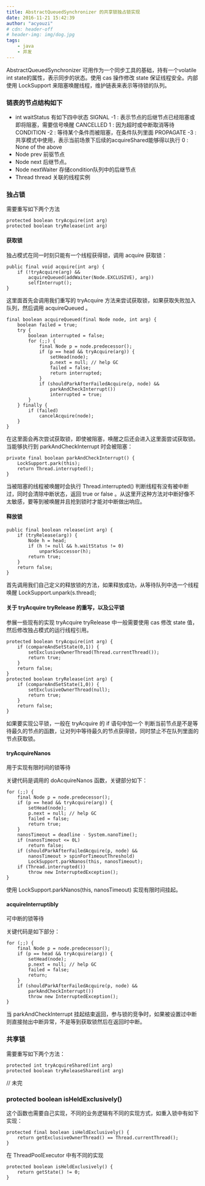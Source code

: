 ```yaml
---
title: AbstractQueuedSynchronizer 的共享锁独占锁实现
date: 2016-11-21 15:42:39
author: "acyouzi"
# cdn: header-off
# header-img: img/dog.jpg
tags:
	- java
	- 并发
---
```


AbstractQueuedSynchronizer 可用作为一个同步工具的基础，持有一个volatile int state的属性，表示同步的状态。使用 cas 操作修改 state 保证线程安全。内部使用 LockSupport 来阻塞唤醒线程，维护链表来表示等待锁的队列。

### 链表的节点结构如下

* int waitStatus 有如下四中状态 
    SIGNAL -1 : 表示节点的后继节点已经阻塞或即将阻塞，需要信号唤醒
    CANCELLED 1 : 因为超时或中断取消等待 
    CONDITION -2 : 等待某个条件而被阻塞，在条件队列里面
    PROPAGATE -3 : 共享模式中使用，表示当前场景下后续的acquireShared能够得以执行
    0 : None of the above
* Node prev	前驱节点
* Node next	后继节点。
* Node nextWaiter	存储condition队列中的后继节点
* Thread thread	关联的线程实例


### 独占锁
需要重写如下两个方法

    protected boolean tryAcquire(int arg)
    protected boolean tryRelease(int arg)

####  获取锁
独占模式在同一时刻只能有一个线程获得锁，调用 acquire 获取锁：

    public final void acquire(int arg) {
        if (!tryAcquire(arg) &&
            acquireQueued(addWaiter(Node.EXCLUSIVE), arg))
            selfInterrupt();
    }

这里面首先会调用我们重写的 tryAcquire 方法来尝试获取锁，如果获取失败加入队列，然后调用 acquireQueued 。

    final boolean acquireQueued(final Node node, int arg) {
        boolean failed = true;
        try {
            boolean interrupted = false;
            for (;;) {
                final Node p = node.predecessor();
                if (p == head && tryAcquire(arg)) {
                    setHead(node);
                    p.next = null; // help GC
                    failed = false;
                    return interrupted;
                }
                if (shouldParkAfterFailedAcquire(p, node) &&
                    parkAndCheckInterrupt())
                    interrupted = true;
            }
        } finally {
            if (failed)
                cancelAcquire(node);
        }
    }

在这里面会再次尝试获取锁，即使被阻塞，唤醒之后还会进入这里面尝试获取锁。当能够执行到 parkAndCheckInterrupt 时会被阻塞：

    private final boolean parkAndCheckInterrupt() {
        LockSupport.park(this);
        return Thread.interrupted();
    }

当被阻塞的线程被唤醒时会执行 Thread.interrupted() 判断线程有没有被中断过，同时会清除中断状态，返回 true or false 。从这里开这种方法对中断好像不太敏感，要等到被唤醒并且抢到锁时才能对中断做出响应。

#### 释放锁

    public final boolean release(int arg) {
        if (tryRelease(arg)) {
            Node h = head;
            if (h != null && h.waitStatus != 0)
                unparkSuccessor(h);
            return true;
        }
        return false;
    }

首先调用我们自己定义的释放锁的方法，如果释放成功，从等待队列中选一个线程唤醒 LockSupport.unpark(s.thread);

#### 关于 tryAcquire tryRelease 的重写，以及公平锁
参展一些现有的实现 tryAcquire tryRelease 中一般需要使用 cas 修改 state 值，然后修改独占模式的运行线程引用。

    protected boolean tryAcquire(int arg) {
        if (compareAndSetState(0,1)) {
            setExclusiveOwnerThread(Thread.currentThread());
            return true;
        }
        return false;
    }
    protected boolean tryRelease(int arg) {
        if (compareAndSetState(1,0)) {
            setExclusiveOwnerThread(null);
            return true;
        }
        return false;
    }

如果要实现公平锁，一般在 tryAcquire 的 if 语句中加一个 判断当前节点是不是等待最久的节点的函数，让对列中等待最久的节点获得锁，同时禁止不在队列里面的节点获取锁。

#### tryAcquireNanos
用于实现有限时间的锁等待

关键代码是调用的 doAcquireNanos 函数，关键部分如下：

    for (;;) {
        final Node p = node.predecessor();
        if (p == head && tryAcquire(arg)) {
            setHead(node);
            p.next = null; // help GC
            failed = false;
            return true;
        }
        nanosTimeout = deadline - System.nanoTime();
        if (nanosTimeout <= 0L)
            return false;
        if (shouldParkAfterFailedAcquire(p, node) &&
            nanosTimeout > spinForTimeoutThreshold)
            LockSupport.parkNanos(this, nanosTimeout);
        if (Thread.interrupted())
            throw new InterruptedException();
    }

使用 LockSupport.parkNanos(this, nanosTimeout) 实现有限时间挂起。 


#### acquireInterruptibly 
可中断的锁等待

关键代码是如下部分：
    
    for (;;) {
        final Node p = node.predecessor();
        if (p == head && tryAcquire(arg)) {
            setHead(node);
            p.next = null; // help GC
            failed = false;
            return;
        }
        if (shouldParkAfterFailedAcquire(p, node) &&
            parkAndCheckInterrupt())
            throw new InterruptedException();
    }

当 parkAndCheckInterrupt 挂起结束返回，参与锁的竞争时，如果被设置过中断则直接抛出中断异常，不是等到获取锁然后在返回时中断。

### 共享锁
需要重写如下两个方法：

    protected int tryAcquireShared(int arg)
    protected boolean tryReleaseShared(int arg)

// 未完

### protected boolean isHeldExclusively()
这个函数也需要自己实现，不同的业务逻辑有不同的实现方式，如重入锁中有如下实现：

    protected final boolean isHeldExclusively() {
        return getExclusiveOwnerThread() == Thread.currentThread();
    }

在 ThreadPoolExecutor 中有不同的实现

    protected boolean isHeldExclusively() {
        return getState() != 0;
    }


